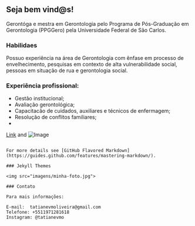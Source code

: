 



## Seja bem vind@s!

Gerontóga e mestra em Gerontologia pelo Programa de Pós-Graduação em Gerontologia (PPGGero) pela Universidade Federal de São Carlos.

### Habilidaes

Possuo experiência na área de Gerontologia com ênfase em processo de envelhecimento, pesquisas em contexto de alta vulnerabilidade social, pessoas em situação de rua e gerontologia social. 
### Experiência profissional:

- Gestão institucional;
- Avaliação gerontológica;
- Capacitacão de cuidados, auxiliares e técnicos de enfermagem;
- Resolução de conflitos familiares; 
- 



[Link](url) and ![Image](src)
```

For more details see [GitHub Flavored Markdown](https://guides.github.com/features/mastering-markdown/).

### Jekyll Themes

<img src="imagens/minha-foto.jpg">

### Contato

Para mais informações: 

E-mail:  tatianevmoliveira@gmail.com
Telefone: +5511971281618
Instagram: @tatianevmo
